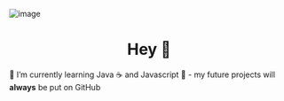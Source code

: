 ![image](https://i.imgur.com/sslCATX.png)

<h1 align="center">Hey 👋</h1>

🌱 I’m currently learning Java ☕ and Javascript 📝 - my future projects will **always** be put on GitHub
<!--
**tika/tika** is a ✨ _special_ ✨ repository because its `README.md` (this file) appears on your GitHub profile.

Here are some ideas to get you started:

- 🔭 I’m currently working on ...
- 🌱 I’m currently learning ...
- 👯 I’m looking to collaborate on ...
- 🤔 I’m looking for help with ...
- 💬 Ask me about ...
- 📫 How to reach me: ...
- 😄 Pronouns: ...
- ⚡ Fun fact: ...
-->
